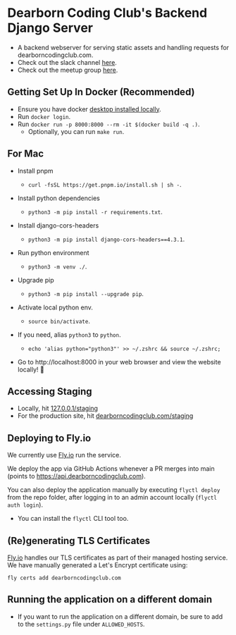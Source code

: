 # Dearborn Coding Club's Backend Django Server
- A backend webserver for serving static assets and handling requests for dearborncodingclub.com.
- Check out the slack channel [here](https://dearborncodingclub.slack.com).
- Check out the meetup group [here](https://www.meetup.com/dearborn-coding-club).

## Getting Set Up In Docker (Recommended)
- Ensure you have docker [desktop installed locally](https://www.docker.com/products/docker-desktop/).
- Run `docker login`.
- Run `docker run -p 8000:8000 --rm -it $(docker build -q .)`.
    - Optionally, you can run `make run`.

## For Mac
- Install pnpm
    - `curl -fsSL https://get.pnpm.io/install.sh | sh -`.
- Install python dependencies
    - `python3 -m pip install -r requirements.txt`.
- Install django-cors-headers
    - `python3 -m pip install django-cors-headers==4.3.1`.
- Run python environment
    - `python3 -m venv ./`.
- Upgrade pip
    - `python3 -m pip install --upgrade pip`.
- Activate local python env.
    - `source bin/activate`.
- If you need, alias `python3` to `python`.
    - `echo 'alias python="python3"' >> ~/.zshrc && source ~/.zshrc;`

- Go to http://localhost:8000 in your web browser and view the website locally! 🎉

## Accessing Staging
- Locally, hit [127.0.0.1/staging](127.0.0.1/staging)
- For the production site, hit [dearborncodingclub.com/staging](dearborncodingclub.com/staging)

## Deploying to Fly.io
We currently use [Fly.io](https://fly.io) run the service.

We deploy the app via GitHub Actions whenever a PR merges into main (points to https://api.dearborncodingclub.com).

 
You can also deploy the application manually by executing `flyctl deploy` from the repo folder, after logging in to an admin account locally (`flyctl auth login`).
- You can install the `flyctl` CLI tool too.

## (Re)generating TLS Certificates
[Fly.io](https://fly.io) handles our TLS certificates as part of their managed hosting service. We have manually generated a Let's Encrypt certificate using:

`fly certs add dearborncodingclub.com`

## Running the application on a different domain
- If you want to run the application on a different domain, be sure to add to the `settings.py` file under `ALLOWED_HOSTS`.